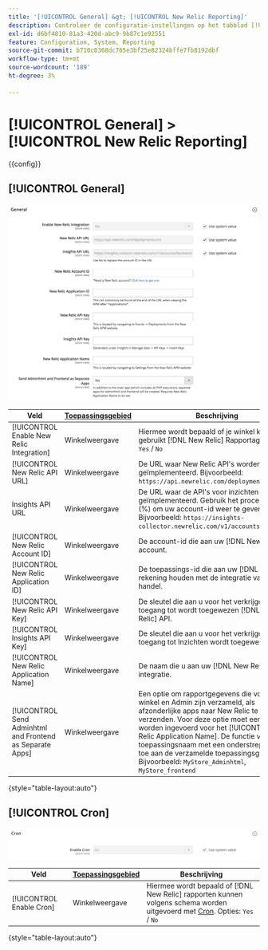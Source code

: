 ```yaml
---
title: '[!UICONTROL General] &gt; [!UICONTROL New Relic Reporting]'
description: Controleer de configuratie-instellingen op het tabblad [!UICONTROL General] &gt; [!UICONTROL New Relic Reporting] pagina van de Commerce Admin.
exl-id: d6bf4810-81a3-420d-abc9-9b87c1e92551
feature: Configuration, System, Reporting
source-git-commit: b710c0368dc765e3bf25e82324bffe7fb8192dbf
workflow-type: tm+mt
source-wordcount: '189'
ht-degree: 3%

---
```


# [!UICONTROL General] > [!UICONTROL New Relic Reporting]

{{config}}

## [!UICONTROL General]

![Algemeen](./assets/new-relic-reporting-general.png)<!-- zoom -->

<!-- [General](https://docs.magento.com/user-guide/reports/new-relic-reporting.html) -->

| Veld | [Toepassingsgebied](../../getting-started/websites-stores-views.md#scope-settings) | Beschrijving |
|--- |--- |--- |
| [!UICONTROL Enable New Relic Integration] | Winkelweergave | Hiermee wordt bepaald of je winkel kan worden gebruikt [!DNL New Relic] Rapportage. Opties: `Yes` / `No` |
| [!UICONTROL New Relic API URL] | Winkelweergave | De URL waar New Relic API&#39;s worden geïmplementeerd. Bijvoorbeeld: `https://api.newrelic.com/deployments.xml` |
| Insights API URL | Winkelweergave | De URL waar de API&#39;s voor inzichten worden geïmplementeerd. Gebruik het procentteken (%) om uw account-id weer te geven. Bijvoorbeeld: `https://insights-collector.newrelic.com/v1/accounts/%s/events` |
| [!UICONTROL New Relic Account ID] | Winkelweergave | De account-id die aan uw [!DNL New Relic] account. |
| [!UICONTROL New Relic Application ID] | Winkelweergave | De toepassings-id die aan uw [!DNL New Relic] rekening houden met de integratie van de handel. |
| [!UICONTROL New Relic API Key] | Winkelweergave | De sleutel die aan u voor het verkrijgen van toegang tot wordt toegewezen [!DNL New Relic] API. |
| [!UICONTROL Insights API Key] | Winkelweergave | De sleutel die aan u voor het verkrijgen van toegang tot Inzichten wordt toegewezen. |
| [!UICONTROL New Relic Application Name] | Winkelweergave | De naam die u aan uw [!DNL New Relic] integratie. |
| [!UICONTROL Send Adminhtml and Frontend as Separate Apps] | Winkelweergave | Een optie om rapportgegevens die voor de winkel en Admin zijn verzameld, als afzonderlijke apps naar New Relic te verzenden. Voor deze optie moet een naam worden ingevoerd voor het [!UICONTROL New Relic Application Name]. De functie voegt de toepassingsnaam met een onderstrepingsteken toe aan de verzamelde toepassingsgegevens. Bijvoorbeeld: `MyStore_Adminhtml`, `MyStore_frontend` |

{style="table-layout:auto"}

## [!UICONTROL Cron]

![Cron](./assets/new-relic-reporting-cron.png)<!-- zoom -->

<!-- Cron](https://docs.magento.com/user-guide/system/cron.html) -->

| Veld | [Toepassingsgebied](../../getting-started/websites-stores-views.md#scope-settings) | Beschrijving |
|--- |--- |--- |
| [!UICONTROL Enable Cron] | Winkelweergave | Hiermee wordt bepaald of [!DNL New Relic] rapporten kunnen volgens schema worden uitgevoerd met [Cron](../../systems/cron.md). Opties: `Yes` / `No` |

{style="table-layout:auto"}
